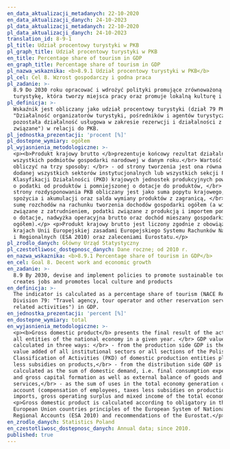 ```yaml
---
en_data_aktualizacji_metadanych: 22-10-2020
en_data_aktualizacji_danych: 24-10-2023
pl_data_aktualizacji_metadanych: 22-10-2020
pl_data_aktualizacji_danych: 24-10-2023
translation_id: 8-9-1
pl_title: Udział procentowy turystyki w PKB
pl_graph_title: Udział procentowy turystyki w PKB
en_title: Percentage share of tourism in GDP
en_graph_title: Percentage share of tourism in GDP
pl_nazwa_wskaznika: <b>8.9.1 Udział procentowy turystyki w PKB</b>
pl_cel: Cel 8. Wzrost gospodarczy i godna praca
pl_zadanie: >-
  8.9 Do 2030 roku opracować i wdrożyć polityki promujące zrównoważoną
  turystykę, która tworzy miejsca pracy oraz promuje lokalną kulturę i produkty
pl_definicja: >-
  Wskaźnik jest obliczany jako udział procentowy turystyki (dział 79 PKD 2007
  "Działalność organizatorów turystyki, pośredników i agentów turystycznych oraz
  pozostała działalność usługowa w zakresie rezerwcji i działalności z nią
  związane") w relacji do PKB.
pl_jednostka_prezentacji: 'procent [%]'
pl_dostepne_wymiary: ogółem
pl_wyjasnienia_metodologiczne: >-
  <p><b>Produkt krajowy brutto </b>prezentuje końcowy rezultat działalności
  wszystkich podmiotów gospodarki narodowej w danym roku.</br> Wartość PKB można
  obliczyć na trzy sposoby: </br> - od strony tworzenia jest ona równa wartości
  dodanej wszystkich sektorów instytucjonalnych lub wszystkich sekcji Polskiej
  Klasyfikacji Działalności (PKD) krajowych jednostek produkcyjnych powiększonej
  o podatki od produktów i pomniejszonej o dotacje do produktów, </br> - od
  strony rozdysponowania PKB obliczany jest jako suma popytu krajowego, tj.
  spożycia i akumulacji oraz salda wymiany produktów z zagranicą, </br> - jako
  sumę rozchodów na rachunku tworzenia dochodów gospodarki ogółem (a więc koszty
  związane z zatrudnieniem, podatki związane z produkcją i importem pomniejszone
  o dotacje, nadwyżka operacyjna brutto oraz dochód mieszany gospodarki
  ogółem).</p> <p>Produkt krajowy brutto jest liczony zgodnie z obowiązującymi w
  krajach Unii Europejskiej zasadami Europejskiego Systemu Rachunków Narodowych
  i Regionalnych (ESA 2010) oraz zaleceniami Eurostatu.</p>
pl_zrodlo_danych: Główny Urząd Statystyczny
pl_czestotliwosc_dostępnosc_danych: Dane roczne; od 2010 r.
en_nazwa_wskaznika: <b>8.9.1 Percentage share of tourism in GDP</b>
en_cel: Goal 8. Decent work and economic growth
en_zadanie: >-
  8.9 By 2030, devise and implement policies to promote sustainable tourism that
  creates jobs and promotes local culture and products
en_definicja: >-
  The indicator is calculated as a percentage share of tourism (NACE Rev.2.
  Division 79: "Travel agency, tour operator and other reservation service and
  related activities") in GDP.
en_jednostka_prezentacji: 'percent [%]'
en_dostepne_wymiary: total
en_wyjasnienia_metodologiczne: >-
  <p><b>Gross domestic product</b> presents the final result of the activity of
  all entities of the national economy in a given year. </br> GDP value can be
  calculated in three ways: </br> - from the production side GDP is the sum of
  value added of all institutional sectors or all sections of the Polish
  Classification of Activities (PKD) of domestic production entities plus taxes
  less subsidies on products,</br> - from the distribution side GDP is
  calculated as the sum of domestic demand, i.e. final consumption expenditure
  and gross capital formation as well as external balance of goods and
  services,</br> - as the sum of uses in the total economy generation of income
  account (compensation of employees, taxes less subsidies on production and
  imports, gross operating surplus and mixed income of the total economy).</p>
  <p>Gross domestic product is calculated according to obligatory in the
  European Union countries principles of the European System of National and
  Regional Accounts (ESA 2010) and recommendations of the Eurostat.</p>
en_zrodlo_danych: Statistics Poland
en_czestotliwosc_dostępnosc_danych: Annual data; since 2010.
published: true
---
```

